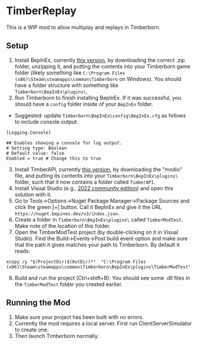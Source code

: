 # TimberReplay

This is a WIP mod to allow multiplay and replays in Timberborn.

## Setup

1. Install BepInEx, currently [this version](https://github.com/BepInEx/BepInEx/releases/tag/v5.4.22), by downloading the correct .zip folder, unzipping it, and putting the contents into your Timberborn game folder (likely something like `C:\Program Files (x86)\Steam\steamapps\common\Timberborn` on Windows). You should have a folder structure with something like `Timberborn\BepInEx\plugins\`.
2. Run Timberborn to finish installing BepInEx. If it was successful, you should have a `config` folder inside of your `BepInEx` folder.
  * Suggested: update `Timberborn\BepInEx\config\BepInEx.cfg` as follows to include console output:
```
[Logging.Console]

## Enables showing a console for log output.
# Setting type: Boolean
# Default value: false
Enabled = true # Change this to true
```
3. Install TimberAPI, currently [this version](https://github.com/Timberborn-Modding-Central/TimberAPI/releases/tag/v0.5.5.8), by downloading the "modio" file, and putting its contents into your `Timberborn\BepInEx\plugins\` folder, such that it now contains a folder called `TimberAPI`.
4. Install Visual Studio (e.g., [2022 community edition](https://visualstudio.microsoft.com/downloads/)) and open this solution with it.
5. Go to Tools->Options->Nuget Package Manager->Package Sources and click the green [+] button. Call it BepInEx and give it the URL `https://nuget.bepinex.dev/v3/index.json`.
6. Create a folder in `Timberborn\BepInEx\plugins\` called `TimberModTest`. Make note of the location of this folder.
7. Open the TimberModTest project (by double-clicking on it in Visual Studio). Find the Build->Events->Post build event option and make sure that the path it gives matches your path to Timberborn. By default it reads:
```
xcopy /y "$(ProjectDir)$(OutDir)*"  "C:\Program Files (x86)\Steam\steamapps\common\Timberborn\BepInEx\plugins\TimberModTest"
```
8. Build and run the project (Ctrl+shift+B). You should see some .dll files in the `TimberModTest` folder you created earlier.

## Running the Mod

1. Make sure your project has been built with no errors. 
2. Currently the mod requires a local server. First run ClientServerSimulator to create one.
3. Then launch Timberborn normally.

